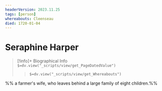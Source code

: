 ```yaml
---
headerVersion: 2023.11.25
tags: [person]
whereabouts: Cleenseau
died: 1720-01-04
---
```

# Seraphine Harper
>[!info]+ Biographical Info  
> `$=dv.view("_scripts/view/get_PageDatedValue")`  
>> `$=dv.view("_scripts/view/get_Whereabouts")`

%%  a farmer's wife, who leaves behind a large family of eight children.%%